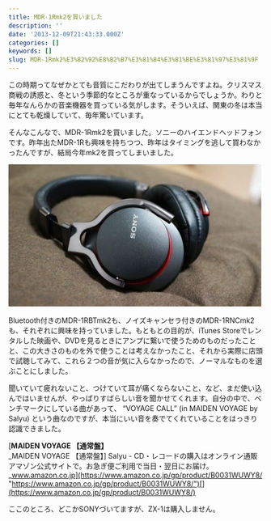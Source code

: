 ```yaml
---
title: MDR-1Rmk2を買いました
description: ''
date: '2013-12-09T21:43:33.000Z'
categories: []
keywords: []
slug: MDR-1Rmk2%E3%82%92%E8%B2%B7%E3%81%84%E3%81%BE%E3%81%97%E3%81%9F
---
```

この時期ってなぜかとても音質にこだわりが出てしまうんですよね。クリスマス商戦の誘惑と、冬という季節的なところが重なっているからでしょうか。わりと毎年なんらかの音楽機器を買っている気がします。そういえば、関東の冬は本当にとても乾燥していて、毎年驚いています。

そんなこんなで、MDR-1Rmk2を買いました。ソニーのハイエンドヘッドフォンです。昨年出たMDR-1Rも興味を持ちつつ、昨年はタイミングを逃して買わなかったんですが、結局今年mk2を買ってしまいました。

![](0__PBRLUaD__Tfbso__Rj.jpg)

Bluetooth付きのMDR-1RBTmk2も、ノイズキャンセラ付きのMDR-1RNCmk2も、それぞれに興味を持っていました。もともとの目的が、iTunes Storeでレンタルした映画や、DVDを見るときにアンプに繋いで使うためのものだったことと、この大きさのものを外で使うことは考えなかったこと、それから実際に店頭で試聴してみて、これら２つの音が気に入らなかったので、ノーマルなものを選ぶことにしました。

聞いていて疲れないこと、つけていて耳が痛くならないこと、など、まだ使い込んではいませんが、やっぱりすばらしい音を聞かせてくれます。自分の中で、ベンチマークにしている曲があって、 “VOYAGE CALL” (in MAIDEN VOYAGE by Salyu) という曲なのですが、本当にいい音を奏でてくれていることをはっきり認識できました。

[**MAIDEN VOYAGE 【通常盤】**  
_MAIDEN VOYAGE 【通常盤】\] Salyu - CD・レコードの購入はオンライン通販アマゾン公式サイトで。お急ぎ便ご利用で当日・翌日にお届け。_www.amazon.co.jp](https://www.amazon.co.jp/gp/product/B0031WUWY8/ "https://www.amazon.co.jp/gp/product/B0031WUWY8/")[](https://www.amazon.co.jp/gp/product/B0031WUWY8/)

ここのところ、どこかSONYづいてますが、ZX-1は購入しません。